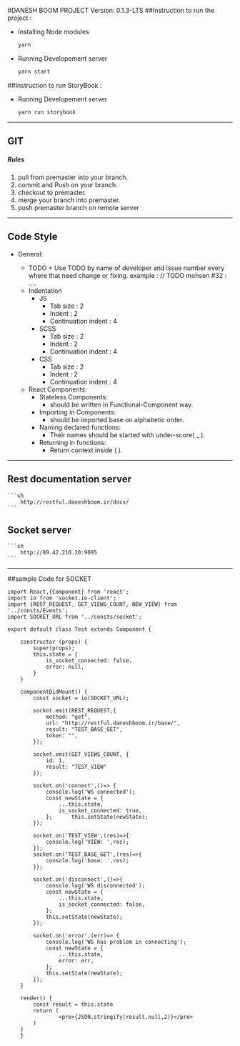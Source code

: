 #DANESH BOOM PROJECT
Version: 0.1.3-LTS
##Instruction to run the project :

- Installing Node modules
    ```sh
    yarn
    ```
- Running Developement server
    ```sh
    yarn start
    ```

##Instruction to run StoryBook :
- Running Developement server
    ```sh
    yarn run storybook
    ```
-------------------------------------
## **GIT**
##### Rules
1) pull from premaster into your branch.
2) commit and Push on your branch.
3) checkout to premaster.
4) merge your branch into premaster.
5) push premaster branch on remote server
-------------------------------------
## **Code Style**
- General:
    + TODO
            + Use TODO by name of developer and issue number every where that need change or fixing.
            example : // TODO mohsen #32 : ....

	- Indentation
		+ JS
            + Tab size : 2
            + Indent : 2
            + Continuation indent : 4
		+ SCSS
            + Tab size : 2
            + Indent : 2
            + Continuation indent : 4
		+ CSS
            + Tab size : 2
            + Indent : 2
            + Continuation indent : 4
	- React Components:
		+ Stateless Components:
            - should be written in Functional-Component way.
		+ Importing in Components:
            - should be imported base on alphabetic order.
		+ Naming declared functions:
            - Their names should be started with under-score( _ ).
		+ Returning in functions:
            - Return context inside ( ).


-------------------------------------------------
## Rest documentation server
	```sh
		http://restful.daneshboom.ir/docs/
	```
	
## Socket server
	```sh
		http://89.42.210.20:9095
	```
------------------------------------
##sample Code for SOCKET
```
import React,{Component} from 'react';
import io from 'socket.io-client';
import {REST_REQUEST, GET_VIEWS_COUNT, NEW_VIEW} from '../consts/Events';
import SOCKET_URL from '../consts/socket';

export default class Test extends Component {

	constructor (props) {
		super(props);
		this.state = {
			is_socket_connected: false,
			error: null,
		}
	}

	componentDidMount() {
		const socket = io(SOCKET_URL);

		socket.emit(REST_REQUEST,{
			method: "get",
			url: "http://restful.daneshboom.ir/base/",
			result: "TEST_BASE_GET",
			token: "",
		});

		socket.emit(GET_VIEWS_COUNT, {
			id: 1,
			result: "TEST_VIEW"
		});

		socket.on('connect',()=> {
			console.log('WS connected');
			const newState = {
				...this.state,
				is_socket_connected: true,
			};      this.setState(newState);
		});

		socket.on('TEST_VIEW',(res)=>{
			console.log('VIEW: ',res);
		});
		socket.on('TEST_BASE_GET',(res)=>{
			console.log('base: ',res);
		});

		socket.on('disconnect',()=>{
			console.log('WS disconnected');
			const newState = {
				...this.state,
				is_socket_connected: false,
			};
			this.setState(newState);
		});

		socket.on('error',(err)=> {
			console.log('WS has problem in connecting');
			const newState = {
				...this.state,
				error: err,
			};
			this.setState(newState);
		});
	}

	render() {
		const result = this.state
		return (
				<pre>{JSON.stringify(result,null,2)}</pre>
		)
	}
	}

```